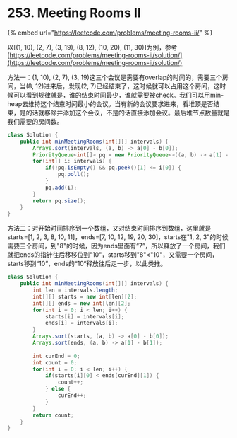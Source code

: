 # 253. Meeting Rooms II

{% embed url="https://leetcode.com/problems/meeting-rooms-ii/" %}

以\[\(1, 10\), \(2, 7\), \(3, 19\), \(8, 12\), \(10, 20\), \(11, 30\)\]为例，参考[https://leetcode.com/problems/meeting-rooms-ii/solution/](https://leetcode.com/problems/meeting-rooms-ii/solution/)

方法一：\(1, 10\), \(2, 7\), \(3, 19\)这三个会议是需要有overlap的时间的，需要三个房间，当\(8, 12\)进来后，发现\(2, 7\)已经结束了，这时候就可以占用这个房间，这时候可以看到规律就是，谁的结束时间最少，谁就需要被check。我们可以用min-heap去维持这个结束时间最小的会议。当有新的会议要求进来，看堆顶是否结束，是的话就移除并添加这个会议，不是的话直接添加会议。最后堆节点数量就是我们需要的房间数。

```java
class Solution {
    public int minMeetingRooms(int[][] intervals) {
        Arrays.sort(intervals, (a, b) -> a[0] - b[0]);
        PriorityQueue<int[]> pq = new PriorityQueue<>((a, b) -> a[1] - b[1]);
        for(int[] i: intervals) {
            if(!pq.isEmpty() && pq.peek()[1] <= i[0]) {
                pq.poll();
            }
            pq.add(i);
        }
        return pq.size();
    }
}
```

方法二：对开始时间排序到一个数组，又对结束时间排序到数组，这里就是starts=\[1, 2, 3, 8, 10, 11\]，ends=\[7, 10, 12, 19, 20, 30\]，starts在"1, 2, 3"的时候需要三个房间，到"8"的时候，因为ends里面有“7”，所以释放了一个房间，我们就把ends的指针往后移移位到"10"，starts移到"8"&lt;"10"，又需要一个房间，starts移到“10”，ends的“10“释放往后走一步，以此类推。

```java
class Solution {
    public int minMeetingRooms(int[][] intervals) {
        int len = intervals.length;
        int[][] starts = new int[len][2];
        int[][] ends = new int[len][2];
        for(int i = 0; i < len; i++) {
            starts[i] = intervals[i];
            ends[i] = intervals[i];
        }
        Arrays.sort(starts, (a, b) -> a[0] - b[0]);
        Arrays.sort(ends, (a, b) -> a[1] - b[1]);
        
        int curEnd = 0;
        int count = 0;
        for(int i = 0; i < len; i++) {
            if(starts[i][0] < ends[curEnd][1]) {
                count++;
            } else {
                curEnd++;
            }
        }
        return count;
    }
}
```

